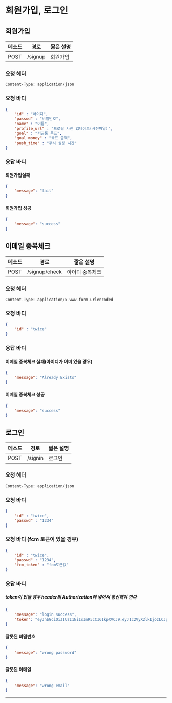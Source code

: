 # 회원가입, 로그인

## 회원가입

| 메소드 | 경로    | 짧은 설명 |
| ------ | ------- | --------- |
| POST   | /signup | 회원가입  |

### 요청 헤더

```
Content-Type: application/json
```

### 요청 바디

```json
{
	"id" : "아이디",
	"passwd" : "비밀번호",
    "name" : "이름",
    "profile_url" : "프로필 사진 업데이트(사진파일)",
    "goal" : "저금통 목표",
    "goal_money" : "목표 금액",
    "push_time" : "푸시 설정 시간"
}
```

### 응답 바디

#### 회원가입실패

```json
{
    "message": "fail"
}
```

#### 회원가입 성공

```json
{
    "message": "success"
}
```



## 이메일 중복체크

| 메소드 | 경로          | 짧은 설명       |
| ------ | ------------- | --------------- |
| POST   | /signup/check | 아이디 중복체크 |

### 요청 헤더

```
Content-Type: application/x-www-form-urlencoded
```

### 요청 바디

```json
{
	"id" : "twice"
}
```

### 응답 바디

#### 이메일 중복체크 실패(아이디가 이미 있을 경우)

```json
{
    "message": "Already Exists"
}
```

#### 이메일 중복체크 성공

```json
{
    "message": "success"
}
```





## 로그인

| 메소드 | 경로    | 짧은 설명 |
| ------ | ------- | --------- |
| POST   | /signin | 로그인    |

### 요청 헤더

```
Content-Type: application/json
```

### 요청 바디 

```json
{
	"id" : "twice",
	"passwd" : "1234"
}
```

### 요청 바디 (fcm 토큰이 있을 경우)

```json
{
	"id" : "twice",
	"passwd" : "1234",
    "fcm_token" : "fcm토큰값"
}
```

### 응답 바디

##### token이 있을 경우 header의 Authorization에 넣어서 통신해야 한다

```json
{
    "message": "login success",
    "token": "eyJhbGciOiJIUzI1NiIsInR5cCI6IkpXVCJ9.eyJ1c2VyX2lkIjozLCJpYXQiOjE0OTg3MTMxMjIsImV4cCI6MTUwMTMwNTEyMn0.bahoerjlnT8dJXVaqlsGhIgx6hDalLqkuBJee4a2Pto"
}
```

#### 잘못된 비밀번호

```json
{
    "message": "wrong password"
}
```

#### 잘못된 이메일

```json
{
    "message": "wrong email"
}
```

------

